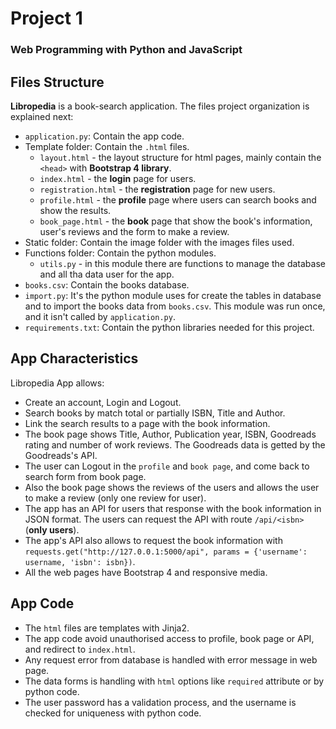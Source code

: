# Project 1

### Web Programming with Python and JavaScript

## Files Structure
**Libropedia** is a book-search application. The files project organization is explained next:

* `application.py`: Contain the app code.
* Template folder: Contain the `.html` files.
  * `layout.html` - the layout structure for html pages, mainly contain the `<head>` with **Bootstrap 4 library**.
  * `index.html` - the **login** page for users.
  * `registration.html` - the **registration** page for new users.
  * `profile.html` - the **profile** page where users can search books and show the results.
  * `book_page.html` - the **book** page that show the book's information, user's reviews and the form to make a review.
* Static folder: Contain the image folder with the images files used.
* Functions folder: Contain the python modules.
  * `utils.py` - in this module there are functions to manage the database and all tha data user for the app.
* `books.csv`: Contain the books database.
* `import.py`: It's the python module uses for create the tables in database and to import the books data from `books.csv`. This module was run once, and it isn't called by `application.py`.
* `requirements.txt`: Contain the python libraries needed for this project.

## App Characteristics

Libropedia App allows:

* Create an account, Login and Logout.
* Search books by match total or partially ISBN, Title and Author.
* Link the search results to a page with the book information.
* The book page shows Title, Author, Publication year, ISBN, Goodreads rating and number of work reviews. The Goodreads data is getted by the Goodreads's API.
* The user can Logout in the `profile` and `book page`, and come back to search form from book page.
* Also the book page shows the reviews of the users and allows the user to make a review (only one review for user).
* The app has an API for users that response with the book information in JSON format. The users can request the API with route `/api/<isbn>` (**only users**).
* The app's API also allows to request the book information with `requests.get("http://127.0.0.1:5000/api", params = {'username': username, 'isbn': isbn})`.
* All the web pages have Bootstrap 4 and responsive media.

## App Code

* The `html` files are templates with Jinja2.
* The app code avoid unauthorised access to profile, book page or API, and redirect to `index.html`.
* Any request error from database is handled with error message in web page.
* The data forms is handling with `html` options like `required` attribute or by python code.
* The user password has a validation process, and the username is checked for uniqueness with python code.
